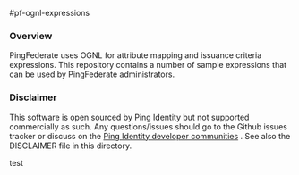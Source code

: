 #pf-ognl-expressions

### Overview

PingFederate uses OGNL for attribute mapping and issuance criteria expressions. This repository contains a number of sample expressions that can be used by PingFederate administrators.

### Disclaimer

This software is open sourced by Ping Identity but not supported commercially as such. Any questions/issues should go to the Github issues tracker or discuss on the [Ping Identity developer communities] . See also the DISCLAIMER file in this directory.

[Ping Identity developer communities]: https://community.pingidentity.com/collaborate

test
